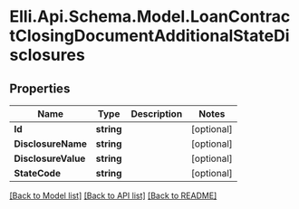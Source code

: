 # Elli.Api.Schema.Model.LoanContractClosingDocumentAdditionalStateDisclosures
## Properties

Name | Type | Description | Notes
------------ | ------------- | ------------- | -------------
**Id** | **string** |  | [optional] 
**DisclosureName** | **string** |  | [optional] 
**DisclosureValue** | **string** |  | [optional] 
**StateCode** | **string** |  | [optional] 

[[Back to Model list]](../README.md#documentation-for-models) [[Back to API list]](../README.md#documentation-for-api-endpoints) [[Back to README]](../README.md)

